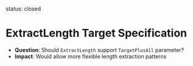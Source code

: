 status: closed
# ExtractLength Target Specification

- **Question**: Should `ExtractLength` support `TargetPlusAll` parameter?
- **Impact**: Would allow more flexible length extraction patterns
